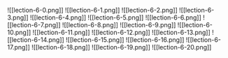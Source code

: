 ![[lection-6-0.png]]
![[lection-6-1.png]]
![[lection-6-2.png]]
![[lection-6-3.png]]
![[lection-6-4.png]]
![[lection-6-5.png]]
![[lection-6-6.png]]
![[lection-6-7.png]]
![[lection-6-8.png]]
![[lection-6-9.png]]
![[lection-6-10.png]]
![[lection-6-11.png]]
![[lection-6-12.png]]
![[lection-6-13.png]]
![[lection-6-14.png]]
![[lection-6-15.png]]
![[lection-6-16.png]]
![[lection-6-17.png]]
![[lection-6-18.png]]
![[lection-6-19.png]]
![[lection-6-20.png]]
